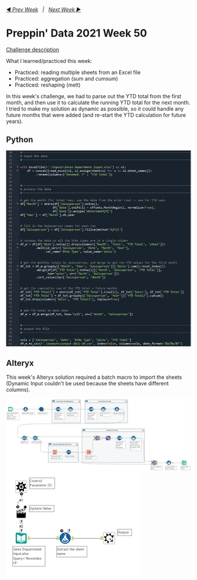 <h6><a href="..\preppin-data-2021-49\README.md">◀  Prev Week</a>&nbsp;&nbsp;&nbsp;|&nbsp;&nbsp;&nbsp;<a href="..\preppin-data-2021-51\README.md">Next Week  ▶</a></h6>

# Preppin' Data 2021 Week 50

[Challenge description](https://preppindata.blogspot.com/2021/12/2021-week-50-departmental-december-sales.html)

What I learned/practiced this week:
* Practiced: reading multiple sheets from an Excel file
* Practiced: aggregation (sum and cumsum)
* Practiced: reshaping (melt)


In this week's challenge, we had to parse out the YTD total from the first month, and then use it to calculate the running YTD total for the next month. I tried to make my solution as dynamic as possible, so it could handle any future months that were added (and re-start the YTD calculation for future years).


## Python
<a href="preppin-data-2021-50.py">
<img src="img-python-code-2021-50.png?raw=true" alt="Python code">
</a>

## Alteryx

This week's Alteryx solution required a batch macro to import the sheets (Dynamic Input couldn't be used because the sheets have different columns).

<a href="preppin-data-2021-50.yxzp">
<img src="img-alteryx-2021-50.png?raw=true" alt="Alteryx workflow">

<img src="img-alteryx-2021-50-batch-macro.png?raw=true" alt="Alteryx batch macro">
</a>